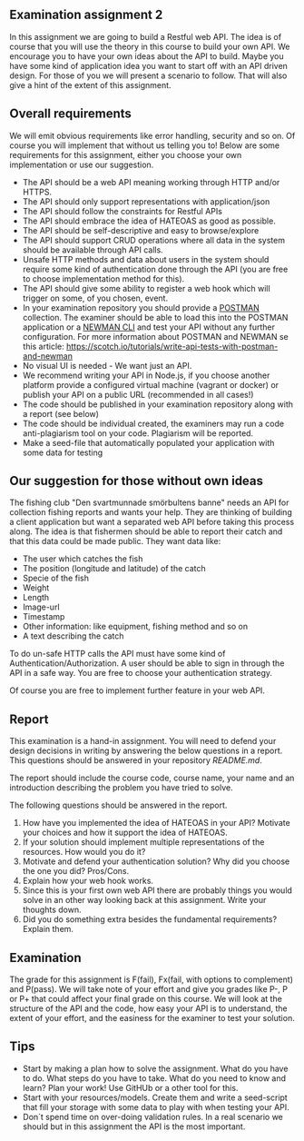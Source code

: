## Examination assignment 2
In this assignment we are going to build a Restful web API. The idea is of course that you will use the theory in this course to build your own API. We encourage you to have your own ideas about the API to build. Maybe you have some kind of application idea you want to start off with an API driven design. For those of you we will present a scenario to follow. That will also give a hint of the extent of this assignment.

## Overall requirements

We will emit obvious requirements like error handling, security and so on. Of course you will implement that without us telling you to! Below are some requirements for this assignment, either you choose your own implementation or use our suggestion.

* The API should be a web API meaning working through HTTP and/or HTTPS.
* The API should only support representations with application/json
* The API should follow the constraints for Restful APIs
* The API should embrace the idea of HATEOAS as good as possible.
* The API should be self-descriptive and easy to browse/explore
* The API should support CRUD operations where all data in the system should be available through API calls.
* Unsafe HTTP methods and data about users in the system should require some kind of authentication done through the API (you are free to choose implementation method for this).
* The API should give some ability to register a web hook which will trigger on some, of you chosen, event.
* In your examination repository you should provide a [POSTMAN](https://chrome.google.com/webstore/detail/postman/fhbjgbiflinjbdggehcddcbncdddomop) collection. The examiner should be able to load this into the POSTMAN application or a [NEWMAN CLI](https://www.getpostman.com/docs/postman/collection_runs/command_line_integration_with_newman) and test your API without any further configuration. For more information about POSTMAN and NEWMAN se this article: https://scotch.io/tutorials/write-api-tests-with-postman-and-newman
* No visual UI is needed - We want just an API.
* We recommend writing your API in Node.js, if you choose another platform provide a configured virtual machine (vagrant or docker) or publish your API on a public URL (recommended in all cases!)
* The code should be published in your examination repository along with a report (see below)
* The code should be individual created, the examiners may run a code anti-plagiarism tool on your code. Plagiarism will be reported.
* Make a seed-file  that automatically populated your application with some data for testing

## Our suggestion for those without own ideas
The fishing club "Den svartmunnade smörbultens banne" needs an API for collection fishing reports and wants your help. They are thinking of building a client application but want a separated web API before taking this process along. The idea is that fishermen should be able to report their catch and that this data could be made public. They want data like:

* The user which catches the fish
* The position (longitude and latitude) of the catch
* Specie of the fish
* Weight
* Length
* Image-url
* Timestamp
* Other information: like equipment, fishing method and so on
* A text describing the catch

To do un-safe HTTP calls the API must have some kind of Authentication/Authorization. A user should be able to sign in through the API in a safe way. You are free to choose your authentication strategy.

Of course you are free to implement further feature in your web API.

## Report
This examination is a hand-in assignment. You will need to defend your design decisions in writing by answering the below questions in a report. This questions should be answered in your repository *README.md*.

The report should include the course code, course name, your name and an introduction describing the problem you have tried to solve.

The following questions should be answered in the report.
1. How have you implemented the idea of HATEOAS in your API? Motivate your choices and how it support the idea of HATEOAS.
2. If your solution should implement multiple representations of the resources. How would you do it?
3. Motivate and defend your authentication solution? Why did you choose the one you did? Pros/Cons.
4. Explain how your web hook works.
5. Since this is your first own web API there are probably things you would solve in an other way looking back at this assignment. Write your thoughts down.
6. Did you do something extra besides the fundamental requirements? Explain them.

## Examination
The grade for this assignment is F(fail), Fx(fail, with options to complement) and P(pass). We will take note of your effort and give you grades like P-, P or P+ that could affect your final grade on this course. 
We will look at the structure of the API and the code, how easy your API is to understand, the extent of your effort, and the easiness for the examiner to test your solution.

## Tips
* Start by making a plan how to solve the assignment. What do you have to do. What steps do you have to take. What do you need to know and learn? Plan your work! Use GitHUb or a other tool for this.
* Start with your resources/models. Create them and write a seed-script that fill your storage with some data to play with when testing your API.
* Don´t spend time on over-doing validation rules. In a real scenario we should but in this assignment the API is the most important.
